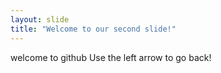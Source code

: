 ```yaml
---
layout: slide
title: "Welcome to our second slide!"
---
```

welcome to github
Use the left arrow to go back!
